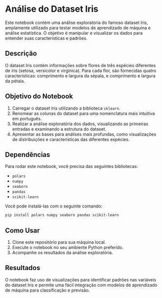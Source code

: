 
# Análise do Dataset Iris

Este notebook contém uma análise exploratória do famoso dataset Iris, amplamente utilizado para testar modelos de aprendizado de máquina e análise estatística. O objetivo é manipular e visualizar os dados para entender suas características e padrões.

## Descrição

O dataset Iris contém informações sobre flores de três espécies diferentes de íris (setosa, versicolor e virginica). Para cada flor, são fornecidas quatro características: comprimento e largura da sépala, e comprimento e largura da pétala.

## Objetivo do Notebook

1. Carregar o dataset Iris utilizando a biblioteca `sklearn`.
2. Renomear as colunas do dataset para uma nomenclatura mais intuitiva em português.
3. Realizar a análise exploratória dos dados, visualizando as primeiras entradas e examinando a estrutura do dataset.
4. Apresentar as bases para análises mais profundas, como visualizações de distribuições e características das diferentes espécies.

## Dependências

Para rodar este notebook, você precisa das seguintes bibliotecas:

- `polars`
- `numpy`
- `seaborn`
- `pandas`
- `scikit-learn`

Você pode instalá-las com o seguinte comando:

```bash
pip install polars numpy seaborn pandas scikit-learn
```

## Como Usar

1. Clone este repositório para sua máquina local.
2. Execute o notebook no seu ambiente Python preferido.
3. Acompanhe os resultados da análise exploratória.

## Resultados

O notebook faz uso de visualizações para identificar padrões nas variáveis do dataset Iris e permite uma fácil integração com modelos de aprendizado de máquina para classificação e previsão.
